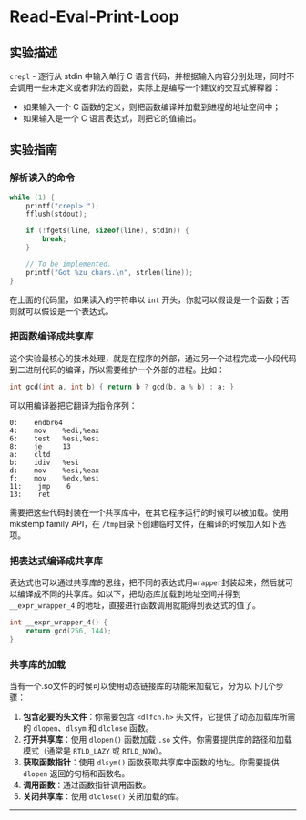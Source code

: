 # Read-Eval-Print-Loop

## 实验描述

`crepl` - 逐行从 stdin 中输入单行 C 语言代码，并根据输入内容分别处理，同时不会调用一些未定义或者非法的函数，实际上是编写一个建议的交互式解释器：

- 如果输入一个 C 函数的定义，则把函数编译并加载到进程的地址空间中；
- 如果输入是一个 C 语言表达式，则把它的值输出。

## 实验指南

### 解析读入的命令

```c
while (1) {
    printf("crepl> ");
    fflush(stdout);

    if (!fgets(line, sizeof(line), stdin)) {
        break;
    }

    // To be implemented.
    printf("Got %zu chars.\n", strlen(line));
}
```

在上面的代码里，如果读入的字符串以 `int` 开头，你就可以假设是一个函数；否则就可以假设是一个表达式。

### 把函数编译成共享库

这个实验最核心的技术处理，就是在程序的外部，通过另一个进程完成一小段代码到二进制代码的编译，所以需要维护一个外部的进程。比如：

```c
int gcd(int a, int b) { return b ? gcd(b, a % b) : a; }
```

可以用编译器把它翻译为指令序列：

```assembly
0:    endbr64 
4:    mov    %edi,%eax
6:    test   %esi,%esi
8:    je     13
a:    cltd   
b:    idiv   %esi
d:    mov    %esi,%eax
f:    mov    %edx,%esi
11:    jmp    6
13:    ret 
```

需要把这些代码封装在一个共享库中，在其它程序运行的时候可以被加载。使用mkstemp family API，在 `/tmp`目录下创建临时文件，在编译的时候加入如下选项。
### 把表达式编译成共享库

表达式也可以通过共享库的思维，把不同的表达式用`wrapper`封装起来，然后就可以编译成不同的共享库。如以下，把动态库加载到地址空间并得到 `__expr_wrapper_4` 的地址，直接进行函数调用就能得到表达式的值了。

```c
int __expr_wrapper_4() {
    return gcd(256, 144);
}
```

### 共享库的加载

当有一个.so文件的时候可以使用动态链接库的功能来加载它，分为以下几个步骤：

1. **包含必要的头文件**：你需要包含 `<dlfcn.h>` 头文件，它提供了动态加载库所需的 `dlopen`、`dlsym` 和 `dlclose` 函数。
2. **打开共享库**：使用 `dlopen()` 函数加载 `.so` 文件。你需要提供库的路径和加载模式（通常是 `RTLD_LAZY` 或 `RTLD_NOW`）。
3. **获取函数指针**：使用 `dlsym()` 函数获取共享库中函数的地址。你需要提供 `dlopen` 返回的句柄和函数名。
4. **调用函数**：通过函数指针调用函数。
5. **关闭共享库**：使用 `dlclose()` 关闭加载的库。

------







